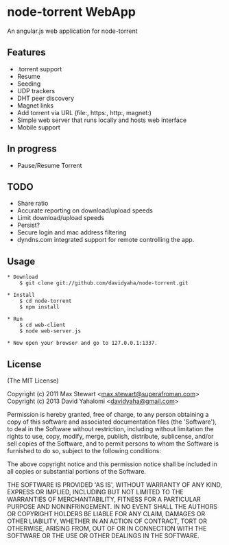 # node-torrent WebApp

An angular.js web application for node-torrent

## Features
  * .torrent support
  * Resume
  * Seeding
  * UDP trackers
  * DHT peer discovery
  * Magnet links
  * Add torrent via URL (file:, https:, http:, magnet:)
  * Simple web server that runs locally and hosts web interface
  * Mobile support

## In progress
  * Pause/Resume Torrent

## TODO
  * Share ratio
  * Accurate reporting on download/upload speeds
  * Limit download/upload speeds
  * Persist?
  * Secure login and mac address filtering
  * dyndns.com integrated support for remote controlling the app.

## Usage
    * Download
        $ git clone git://github.com/davidyaha/node-torrent.git

    * Install
        $ cd node-torrent
        $ npm install

    * Run
        $ cd web-client
        $ node web-server.js

    * Now open your browser and go to 127.0.0.1:1337.

## License 

(The MIT License)

Copyright (c) 2011 Max Stewart &lt;max.stewart@superafroman.com&gt;
Copyright (c) 2013 David Yahalomi &lt;davidyaha@gmail.com&gt;

Permission is hereby granted, free of charge, to any person obtaining
a copy of this software and associated documentation files (the
'Software'), to deal in the Software without restriction, including
without limitation the rights to use, copy, modify, merge, publish,
distribute, sublicense, and/or sell copies of the Software, and to
permit persons to whom the Software is furnished to do so, subject to
the following conditions:

The above copyright notice and this permission notice shall be
included in all copies or substantial portions of the Software.

THE SOFTWARE IS PROVIDED 'AS IS', WITHOUT WARRANTY OF ANY KIND,
EXPRESS OR IMPLIED, INCLUDING BUT NOT LIMITED TO THE WARRANTIES OF
MERCHANTABILITY, FITNESS FOR A PARTICULAR PURPOSE AND NONINFRINGEMENT.
IN NO EVENT SHALL THE AUTHORS OR COPYRIGHT HOLDERS BE LIABLE FOR ANY
CLAIM, DAMAGES OR OTHER LIABILITY, WHETHER IN AN ACTION OF CONTRACT,
TORT OR OTHERWISE, ARISING FROM, OUT OF OR IN CONNECTION WITH THE
SOFTWARE OR THE USE OR OTHER DEALINGS IN THE SOFTWARE.
